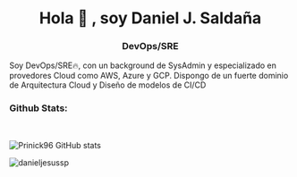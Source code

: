 <h1 align="center">Hola 👋 , soy Daniel J. Saldaña</h1>
<h3 align="center">DevOps/SRE</h3>
<p align="center">
    
</p>

Soy DevOps/SRE🔥, con un background de SysAdmin y especializado en provedores Cloud como AWS, Azure y GCP. Dispongo de un fuerte dominio de Arquitectura Cloud y Diseño de modelos de CI/CD

### Github Stats:

<br>

![Prinick96 GitHub stats](https://github-readme-stats.vercel.app/api?username=danieljesussp&count_private=true&show_icons=true&theme=onedark)
<p><img align="center" src="https://github-readme-stats.vercel.app/api/top-langs?username=danieljesussp&show_icons=true&theme=onedark&locale=en&layout=compact" alt="danieljesussp" /></p>

